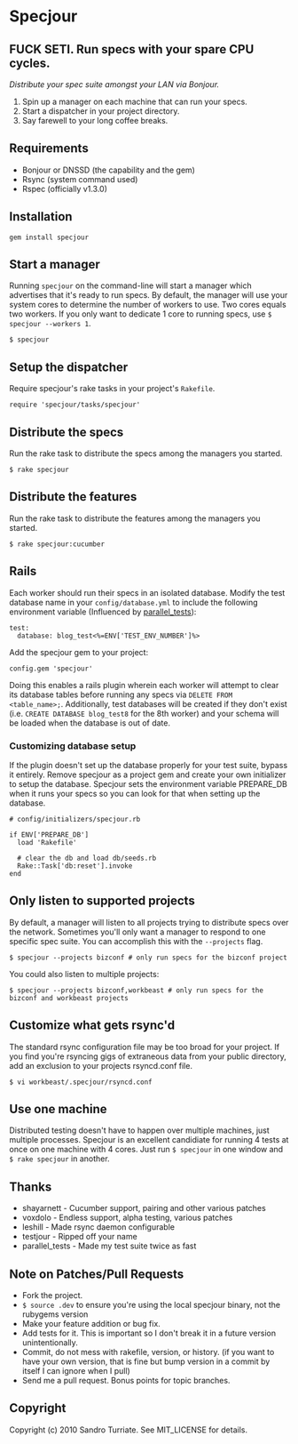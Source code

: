 # Specjour

## FUCK SETI. Run specs with your spare CPU cycles.

_Distribute your spec suite amongst your LAN via Bonjour._

1. Spin up a manager on each machine that can run your specs.
2. Start a dispatcher in your project directory.
3. Say farewell to your long coffee breaks.

## Requirements
* Bonjour or DNSSD (the capability and the gem)
* Rsync (system command used)
* Rspec (officially v1.3.0)

## Installation
    gem install specjour

## Start a manager
Running `specjour` on the command-line will start a manager which advertises that it's ready to run specs. By default, the manager will use your system cores to determine the number of workers to use. Two cores equals two workers. If you only want to dedicate 1 core to running specs, use `$ specjour --workers 1`.

    $ specjour

## Setup the dispatcher
Require specjour's rake tasks in your project's `Rakefile`.

    require 'specjour/tasks/specjour'

## Distribute the specs
Run the rake task to distribute the specs among the managers you started.

    $ rake specjour

## Distribute the features
Run the rake task to distribute the features among the managers you started.

    $ rake specjour:cucumber

## Rails
Each worker should run their specs in an isolated database. Modify the test database name in your `config/database.yml` to include the following environment variable (Influenced by [parallel_tests](http://github.com/grosser/parallel_tests)):

    test:
      database: blog_test<%=ENV['TEST_ENV_NUMBER']%>

Add the specjour gem to your project:

    config.gem 'specjour'

Doing this enables a rails plugin wherein each worker will attempt to clear its database tables before running any specs via `DELETE FROM <table_name>;`. Additionally, test databases will be created if they don't exist (i.e. `CREATE DATABASE blog_test8` for the 8th worker) and your schema will be loaded when the database is out of date.

### Customizing database setup
If the plugin doesn't set up the database properly for your test suite, bypass it entirely. Remove specjour as a project gem and create your own initializer to setup the database. Specjour sets the environment variable PREPARE_DB when it runs your specs so you can look for that when setting up the database.

    # config/initializers/specjour.rb

    if ENV['PREPARE_DB']
      load 'Rakefile'

      # clear the db and load db/seeds.rb
      Rake::Task['db:reset'].invoke
    end

## Only listen to supported projects
By default, a manager will listen to all projects trying to distribute specs over the network. Sometimes you'll only want a manager to respond to one specific spec suite. You can accomplish this with the `--projects` flag.

    $ specjour --projects bizconf # only run specs for the bizconf project

You could also listen to multiple projects:

    $ specjour --projects bizconf,workbeast # only run specs for the bizconf and workbeast projects

## Customize what gets rsync'd
The standard rsync configuration file may be too broad for your
project. If you find you're rsyncing gigs of extraneous data from your public
directory, add an exclusion to your projects rsyncd.conf file.

    $ vi workbeast/.specjour/rsyncd.conf

## Use one machine
Distributed testing doesn't have to happen over multiple machines, just multiple processes. Specjour is an excellent candidiate for running 4 tests at once on one machine with 4 cores. Just run `$ specjour` in one window and `$ rake specjour` in another.

## Thanks

* shayarnett - Cucumber support, pairing and other various patches
* voxdolo - Endless support, alpha testing, various patches
* leshill - Made rsync daemon configurable
* testjour - Ripped off your name
* parallel_tests - Made my test suite twice as fast

## Note on Patches/Pull Requests

* Fork the project.
* `$ source .dev` to ensure you're using the local specjour binary, not the
  rubygems version
* Make your feature addition or bug fix.
* Add tests for it. This is important so I don't break it in a
  future version unintentionally.
* Commit, do not mess with rakefile, version, or history.
  (if you want to have your own version, that is fine but bump version in a commit by itself I can ignore when I pull)
* Send me a pull request. Bonus points for topic branches.

## Copyright

Copyright (c) 2010 Sandro Turriate. See MIT_LICENSE for details.
